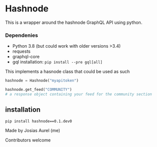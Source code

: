 # Hashnode

This is a wrapper around the hashnode GraphQL API using python.

### Dependenies
- Python 3.8 (but could work with older versions >3.4)
- requests
- graphql-core
- gql installation: `pip install --pre gql[all]`

This implements a hasnode class that could be used as such

```python
hashnode = Hashnode("myapitoken")

hashnode.get_feed("COMMUNITY")
# a response object containing your feed for the community section
```

## installation

```shell
pip install hashnode==0.1.dev0
```

Made by Josias Aurel (me)

Contributors welcome
